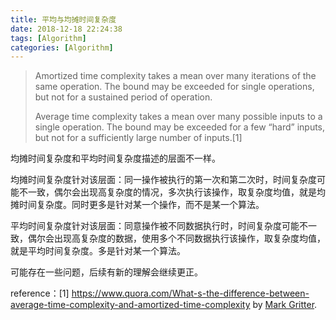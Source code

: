 ```yaml
---
title: 平均与均摊时间复杂度
date: 2018-12-18 22:24:38
tags: [Algorithm]
categories: [Algorithm]
---
```



> Amortized time complexity takes a mean over many iterations of the same operation. The bound may be exceeded for single operations, but not for a sustained period of operation.
>
> Average time complexity takes a mean over many possible inputs to a single operation. The bound may be exceeded for a few “hard” inputs, but not for a sufficiently large number of inputs.[1]
>
>

均摊时间复杂度和平均时间复杂度描述的层面不一样。

均摊时间复杂度针对该层面：同一操作被执行的第一次和第二次时，时间复杂度可能不一致，偶尔会出现高复杂度的情况，多次执行该操作，取复杂度均值，就是均摊时间复杂度。同时更多是针对某一个操作，而不是某一个算法。

平均时间复杂度针对该层面：同意操作被不同数据执行时，时间复杂度可能不一致，偶尔会出现高复杂度的数据，使用多个不同数据执行该操作，取复杂度均值，就是平均时间复杂度。多是针对某一个算法。

可能存在一些问题，后续有新的理解会继续更正。

reference：[1]  https://www.quora.com/What-s-the-difference-between-average-time-complexity-and-amortized-time-complexity by  [Mark Gritter](https://www.quora.com/profile/Mark-Gritter).
